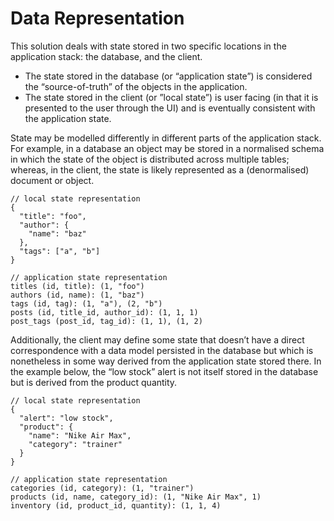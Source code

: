 # Data Representation

This solution deals with state stored in two specific locations in the application stack: the database, and the client.

- The state stored in the database (or “application state”) is considered the “source-of-truth” of the objects in the application.
- The state stored in the client (or ”local state”) is user facing (in that it is presented to the user through the UI) and is eventually consistent with the application state.

State may be modelled differently in different parts of the application stack. For example, in a database an object may be stored in a normalised schema in which the state of the object is distributed across multiple tables; whereas, in the client, the state is likely represented as a (denormalised) document or object.

```
// local state representation
{
  "title": "foo",
  "author": {
    "name": "baz"
  },
  "tags": ["a", "b"]
}

// application state representation
titles (id, title): (1, "foo")
authors (id, name): (1, "baz")
tags (id, tag): (1, "a"), (2, "b")
posts (id, title_id, author_id): (1, 1, 1)
post_tags (post_id, tag_id): (1, 1), (1, 2)
```

Additionally, the client may define some state that doesn’t have a direct correspondence with a data model persisted in the database but which is nonetheless in some way derived from the application state stored there. In the example below, the “low stock” alert is not itself stored in the database but is derived from the product quantity.

```
// local state representation
{
  "alert": "low stock",
  "product": {
    "name": "Nike Air Max",
    "category": "trainer"
  }
}

// application state representation
categories (id, category): (1, "trainer")
products (id, name, category_id): (1, "Nike Air Max", 1)
inventory (id, product_id, quantity): (1, 1, 4)
```

